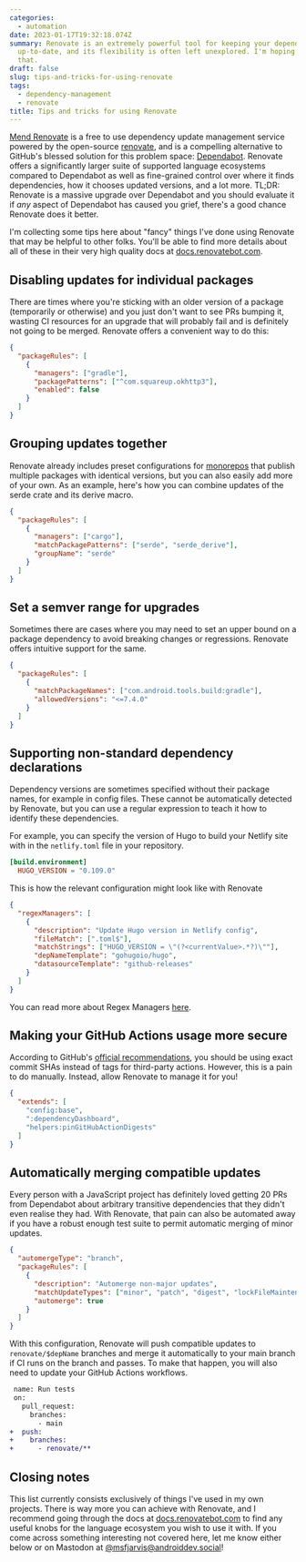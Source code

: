 ```yaml
---
categories:
  - automation
date: 2023-01-17T19:32:18.074Z
summary: Renovate is an extremely powerful tool for keeping your dependencies
  up-to-date, and its flexibility is often left unexplored. I'm hoping to change
  that.
draft: false
slug: tips-and-tricks-for-using-renovate
tags:
  - dependency-management
  - renovate
title: Tips and tricks for using Renovate
---
```


[Mend Renovate](https://www.mend.io/free-developer-tools/renovate/) is a free to use dependency update management service powered by the open-source [renovate](https://github.com/renovatebot/renovate), and is a compelling alternative to GitHub's blessed solution for this problem space: [Dependabot](https://docs.github.com/en/code-security/dependabot). Renovate offers a significantly larger suite of supported language ecosystems compared to Dependabot as well as fine-grained control over where it finds dependencies, how it chooses updated versions, and a lot more. TL;DR: Renovate is a massive upgrade over Dependabot and you should evaluate it if _any_ aspect of Dependabot has caused you grief, there's a good chance Renovate does it better.

I'm collecting some tips here about "fancy" things I've done using Renovate that may be helpful to other folks. You'll be able to find more details about all of these in their very high quality docs at [docs.renovatebot.com](https://docs.renovatebot.com/).

## Disabling updates for individual packages

There are times where you're sticking with an older version of a package (temporarily or otherwise) and you just don't want to see PRs bumping it, wasting CI resources for an upgrade that will probably fail and is definitely not going to be merged. Renovate offers a convenient way to do this:

```json
{
  "packageRules": [
    {
      "managers": ["gradle"],
      "packagePatterns": ["^com.squareup.okhttp3"],
      "enabled": false
    }
  ]
}
```

## Grouping updates together

Renovate already includes preset configurations for [monorepos](https://github.com/renovatebot/renovate/blob/b4d1ad8e5210017a3550c9da4342b0953a70330a/lib/config/presets/internal/monorepo.ts) that publish multiple packages with identical versions, but you can also easily add more of your own. As an example, here's how you can combine updates of the serde crate and its derive macro.

```json
{
  "packageRules": [
    {
      "managers": ["cargo"],
      "matchPackagePatterns": ["serde", "serde_derive"],
      "groupName": "serde"
    }
  ]
}
```

## Set a semver range for upgrades

Sometimes there are cases where you may need to set an upper bound on a package dependency to avoid breaking changes or regressions. Renovate offers intuitive support for the same.

```json
{
  "packageRules": [
    {
      "matchPackageNames": ["com.android.tools.build:gradle"],
      "allowedVersions": "<=7.4.0"
    }
  ]
}
```

## Supporting non-standard dependency declarations

Dependency versions are sometimes specified without their package names, for example in config files. These cannot be automatically detected by Renovate, but you can use a regular expression to teach it how to identify these dependencies.

For example, you can specify the version of Hugo to build your Netlify site with in the `netlify.toml` file in your repository.

```toml
[build.environment]
  HUGO_VERSION = "0.109.0"
```

This is how the relevant configuration might look like with Renovate

```json
{
  "regexManagers": [
    {
      "description": "Update Hugo version in Netlify config",
      "fileMatch": [".toml$"],
      "matchStrings": ["HUGO_VERSION = \"(?<currentValue>.*?)\""],
      "depNameTemplate": "gohugoio/hugo",
      "datasourceTemplate": "github-releases"
    }
  ]
}
```

You can read more about Regex Managers [here](https://docs.renovatebot.com/modules/manager/regex/).

## Making your GitHub Actions usage more secure

According to GitHub's [official recommendations](https://docs.github.com/en/actions/security-guides/security-hardening-for-github-actions#using-third-party-actions), you should be using exact commit SHAs instead of tags for third-party actions. However, this is a pain to do manually. Instead, allow Renovate to manage it for you!

```json
{
  "extends": [
    "config:base",
    ":dependencyDashboard",
    "helpers:pinGitHubActionDigests"
  ]
}
```

## Automatically merging compatible updates

Every person with a JavaScript project has definitely loved getting 20 PRs from Dependabot about arbitrary transitive dependencies that they didn't even realise they had. With Renovate, that pain can also be automated away if you have a robust enough test suite to permit automatic merging of minor updates.

```json
{
  "automergeType": "branch",
  "packageRules": [
    {
      "description": "Automerge non-major updates",
      "matchUpdateTypes": ["minor", "patch", "digest", "lockFileMaintenance"],
      "automerge": true
    }
  ]
}
```

With this configuration, Renovate will push compatible updates to `renovate/$depName` branches and merge it automatically to your main branch if CI runs on the branch and passes. To make that happen, you will also need to update your GitHub Actions workflows.

```diff
 name: Run tests
 on:
   pull_request:
     branches:
       - main
+  push:
+    branches:
+      - renovate/**
```

## Closing notes

This list currently consists exclusively of things I've used in my own projects. There is way more you can achieve with Renovate, and I recommend going through the docs at [docs.renovatebot.com](https://docs.renovatebot.com/) to find any useful knobs for the language ecosystem you wish to use it with. If you come across something interesting not covered here, let me know either below or on Mastodon at [@msfjarvis@androiddev.social](https://androiddev.social/@msfjarvis)!
